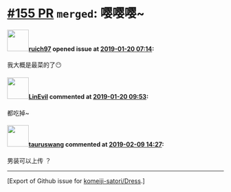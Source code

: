 # [\#155 PR](https://github.com/komeiji-satori/Dress/pull/155) `merged`: 嘤嘤嘤~

#### <img src="https://avatars.githubusercontent.com/u/32833901?u=01dbe92f009702d07938cff503732659e769bc08&v=4" width="50">[ruich97](https://github.com/ruich97) opened issue at [2019-01-20 07:14](https://github.com/komeiji-satori/Dress/pull/155):

我大概是最菜的了😶

#### <img src="https://avatars.githubusercontent.com/u/13027656?u=9c421748e4923ede081f912d185c98ba34e2c105&v=4" width="50">[LinEvil](https://github.com/LinEvil) commented at [2019-01-20 09:53](https://github.com/komeiji-satori/Dress/pull/155#issuecomment-455852221):

都吃掉~

#### <img src="https://avatars.githubusercontent.com/u/6063387?u=1af1c634b4821a910f27b2211c13c1612a593940&v=4" width="50">[tauruswang](https://github.com/tauruswang) commented at [2019-02-09 14:27](https://github.com/komeiji-satori/Dress/pull/155#issuecomment-462048931):

男装可以上传 ？


-------------------------------------------------------------------------------



[Export of Github issue for [komeiji-satori/Dress](https://github.com/komeiji-satori/Dress).]
